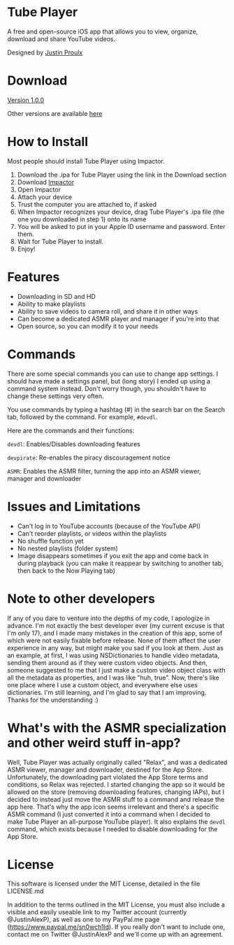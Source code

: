 # Tube Player
A free and open-source iOS app that allows you to view, organize, download and share YouTube videos.

Designed by [Justin Proulx](https://www.twitter.com/justinalexp)

# Download
[Version 1.0.0](https://github.com/Sn0wCh1ld/Tube-Player/releases/download/1.0.0/Tube.Player.1.0.0.ipa)

Other versions are available [here](https://github.com/Sn0wCh1ld/Tube-Player/releases)

# How to Install
Most people should install Tube Player using Impactor.

1. Download the .ipa for Tube Player using the link in the Download section
2. Download [Impactor](http://www.cydiaimpactor.com)
3. Open Impactor
4. Attach your device
5. Trust the computer you are attached to, if asked
6. When Impactor recognizes your device, drag Tube Player's .ipa file (the one you downloaded in step 1) onto its name
7. You will be asked to put in your Apple ID username and password. Enter them.
8. Wait for Tube Player to install.
9. Enjoy!

# Features
- Downloading in SD and HD
- Ability to make playlists
- Ability to save videos to camera roll, and share it in other ways
- Can become a dedicated ASMR player and manager if you're into that
- Open source, so you can modify it to your needs

# Commands
There are some special commands you can use to change app settings. I should have made a settings panel, but (long story) I ended up using a command system instead. Don't worry though, you shouldn't have to change these settings very often.

You use commands by typing a hashtag (#) in the search bar on the Search tab, followed by the command. For example, `#devdl`.

Here are the commands and their functions:

`devdl`: Enables/Disables downloading features

`devpirate`: Re-enables the piracy discouragement notice

`ASMR`: Enables the ASMR filter, turning the app into an ASMR viewer, manager and downloader

# Issues and Limitations
- Can't log in to YouTube accounts (because of the YouTube API)
- Can't reorder playlists, or videos within the playlists
- No shuffle function yet
- No nested playlists (folder system)
- Image disappears sometimes if you exit the app and come back in during playback (you can make it reappear by switching to another tab, then back to the Now Playing tab)

# Note to other developers
If any of you dare to venture into the depths of my code, I apologize in advance. I'm not exactly the best developer ever (my current excuse is that I'm only 17), and I made many mistakes in the creation of this app, some of which were not easily fixable before release. None of them affect the user experience in any way, but might make you sad if you look at them. Just as an example, at first, I was using NSDictionaries to handle video metadata, sending them around as if they were custom video objects. And then, someone suggested to me that I just make a custom video object class with all the metadata as properties, and I was like "huh, true". Now, there's like one place where I use a custom object, and everywhere else uses dictionaries. I'm still learning, and I'm glad to say that I am improving. Thanks for the understanding :)

# What's with the ASMR specialization and other weird stuff in-app?
Well, Tube Player was actually originally called "Relax", and was a dedicated ASMR viewer, manager and downloader, destined for the App Store. Unfortunately, the downloading part violated the App Store terms and conditions, so Relax was rejected. I started changing the app so it would be allowed on the store (removing downloading features, changing IAPs), but I decided to instead just move the ASMR stuff to a command and release the app here. That's why the app icon seems irrelevant and there's a specific ASMR command (I just converted it into a command when I decided to make Tube Player an all-purpose YouTube player). It also explains the `devdl` command, which exists because I needed to disable downloading for the App Store.

# License
This software is licensed under the MIT License, detailed in the file LICENSE.md

In addition to the terms outlined in the MIT License, you must also include a visible and easily useable link to my Twitter account (currently @JustinAlexP), as well as one to my PayPal.me page (https://www.paypal.me/sn0wch1ld). If you really don't want to include one, contact me on Twitter @JustinAlexP and we'll come up with an agreement.

